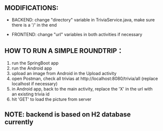 ## MODIFICATIONS:

- BACKEND: change "directory" variable in TriviaService.java, make sure there is a '/' in the end

- FRONTEND: change "url" variables in both activities if necessary


## HOW TO RUN A SIMPLE ROUNDTRIP：

1. run the SpringBoot app
2. run the Android app
3. upload an image from Android in the Upload activity
4. open Postman, check all trivias at http://localhost:8080/trivia/all (replace localhost if necessary)
5. in Android app, back to the main activity, replace the 'X' in the url with an existing trivia id
6. hit 'GET' to load the picture from server

## NOTE: backend is based on H2 database currently